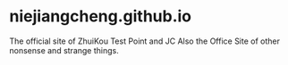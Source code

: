 # niejiangcheng.github.io
The official site of ZhuiKou Test Point and JC
Also the Office Site of other nonsense and strange things.
